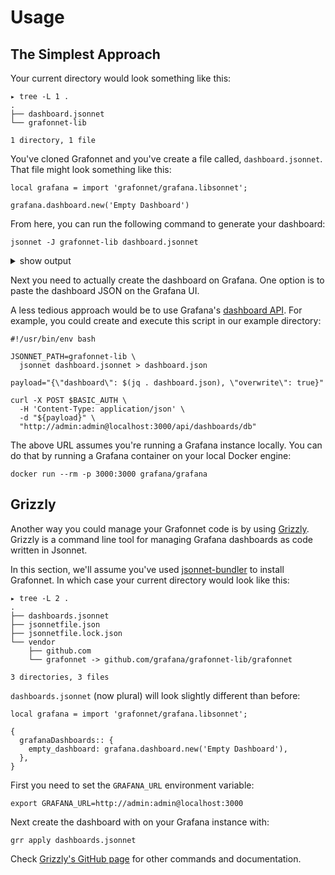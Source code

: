 # Usage

## The Simplest Approach

Your current directory would look something like this:

```
▸ tree -L 1 .
.
├── dashboard.jsonnet
└── grafonnet-lib

1 directory, 1 file
```

You've cloned Grafonnet and you've create a file called, `dashboard.jsonnet`.
That file might look something like this:

```
local grafana = import 'grafonnet/grafana.libsonnet';

grafana.dashboard.new('Empty Dashboard')
```

From here, you can run the following command to generate your dashboard:

```
jsonnet -J grafonnet-lib dashboard.jsonnet
```

<details>
<summary>show output</summary>

```
{
   "__inputs": [ ],
   "__requires": [ ],
   "annotations": {
      "list": [ ]
   },
   "editable": false,
   "gnetId": null,
   "graphTooltip": 0,
   "hideControls": false,
   "id": null,
   "links": [ ],
   "refresh": "",
   "rows": [ ],
   "schemaVersion": 14,
   "style": "dark",
   "tags": [ ],
   "templating": {
      "list": [ ]
   },
   "time": {
      "from": "now-6h",
      "to": "now"
   },
   "timepicker": {
      "refresh_intervals": [
         "5s",
         "10s",
         "30s",
         "1m",
         "5m",
         "15m",
         "30m",
         "1h",
         "2h",
         "1d"
      ],
      "time_options": [
         "5m",
         "15m",
         "1h",
         "6h",
         "12h",
         "24h",
         "2d",
         "7d",
         "30d"
      ]
   },
   "timezone": "browser",
   "title": "Empty Dashboard",
   "version": 0
}

```

</details>

Next you need to actually create the dashboard on Grafana. One option is to
paste the dashboard JSON on the Grafana UI.

A less tedious approach would be to use Grafana's [dashboard
API](https://grafana.com/docs/grafana/latest/http_api/dashboard/). For example,
you could create and execute this script in our example directory:

```
#!/usr/bin/env bash

JSONNET_PATH=grafonnet-lib \
  jsonnet dashboard.jsonnet > dashboard.json

payload="{\"dashboard\": $(jq . dashboard.json), \"overwrite\": true}"

curl -X POST $BASIC_AUTH \
  -H 'Content-Type: application/json' \
  -d "${payload}" \
  "http://admin:admin@localhost:3000/api/dashboards/db"
```

The above URL assumes you're running a Grafana instance locally. You can do that
by running a Grafana container on your local Docker engine:

```
docker run --rm -p 3000:3000 grafana/grafana
```

## Grizzly

Another way you could manage your Grafonnet code is by using
[Grizzly](https://github.com/malcolmholmes/grizzly). Grizzly is a command line
tool for managing Grafana dashboards as code written in Jsonnet.

In this section, we'll assume you've used
[jsonnet-bundler](https://github.com/jsonnet-bundler/jsonnet-bundler) to install
Grafonnet. In which case your current directory would look like this:

```
▸ tree -L 2 .
.
├── dashboards.jsonnet
├── jsonnetfile.json
├── jsonnetfile.lock.json
└── vendor
    ├── github.com
    └── grafonnet -> github.com/grafana/grafonnet-lib/grafonnet

3 directories, 3 files
```

`dashboards.jsonnet` (now plural) will look slightly different than before:

```
local grafana = import 'grafonnet/grafana.libsonnet';

{
  grafanaDashboards:: {
    empty_dashboard: grafana.dashboard.new('Empty Dashboard'),
  },
}
```

First you need to set the `GRAFANA_URL` environment variable:

```
export GRAFANA_URL=http://admin:admin@localhost:3000
```

Next create the dashboard with on your Grafana instance with:

```
grr apply dashboards.jsonnet
```

Check [Grizzly's GitHub page](https://github.com/malcolmholmes/grizzly) for
other commands and documentation.
